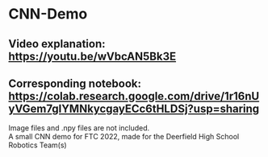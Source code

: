 # CNN-Demo
 ## Video explanation: https://youtu.be/wVbcAN5Bk3E <br />
 ## Corresponding notebook: https://colab.research.google.com/drive/1r16nUyVGem7gIYMNkycgayECc6tHLDSj?usp=sharing <br />
 Image files and .npy files are not included. <br />
 A small CNN demo for FTC 2022, made for the Deerfield High School Robotics Team(s)
